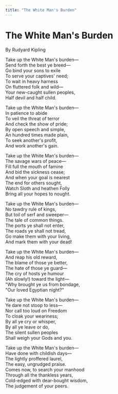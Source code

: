 ```yaml
---
title: "The White Man's Burden"
---
```


# The White Man's Burden

By Rudyard Kipling

Take up the White Man's burden—  
    Send forth the best ye breed—  
Go bind your sons to exile  
  To serve your captives' need;  
To wait in heavy harness  
 On fluttered folk and wild—  
Your new-caught sullen peoples,  
  Half devil and half child.  

  Take up the White Man's burden—  
    In patience to abide  
To veil the threat of terror  
    And check the show of pride;  
By open speech and simple,  
    An hundred times made plain,  
To seek another's profit,  
    And work another's gain.  

Take up the White Man's burden—  
    The savage wars of peace—  
Fill full the mouth of famine  
    And bid the sickness cease;  
And when your goal is nearest  
    The end for others sought,  
Watch Sloth and heathen Folly  
    Bring all your hopes to nought.  

Take up the White Man's burden—  
    No tawdry rule of kings,  
But toil of serf and sweeper—  
    The tale of common things.  
The ports ye shall not enter,  
    The roads ye shall not tread,  
Go make them with your living,  
    And mark them with your dead!  

Take up the White Man's burden—  
    And reap his old reward,  
The blame of those ye better,  
    The hate of those ye guard—  
The cry of hosts ye humour  
    (Ah slowly!) toward the light—  
"Why brought ye us from bondage,  
    "Our loved Egyptian night?"  

Take up the White Man's burden—  
    Ye dare not stoop to less—  
Nor call too loud on Freedom  
    To cloak your weariness;  
By all ye cry or whisper,  
    By all ye leave or do,  
The silent sullen peoples  
    Shall weigh your Gods and you.  

Take up the White Man's burden—  
    Have done with childish days—  
The lightly proffered laurel,  
    The easy, ungrudged praise.  
Comes now, to search your manhood  
    Through all the thankless years,  
Cold-edged with dear-bought wisdom,  
    The judgement of your peers.  
